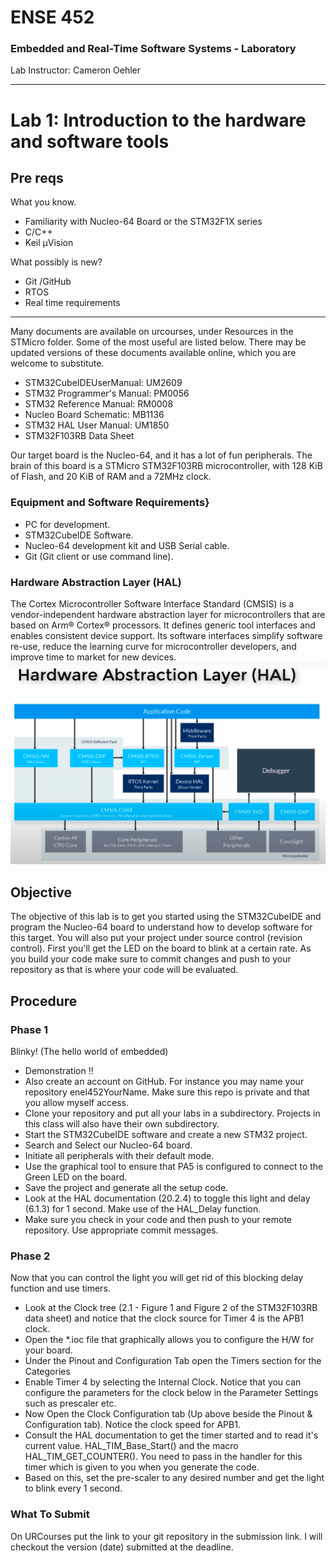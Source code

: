 # ENSE 452
### Embedded and Real-Time Software Systems - Laboratory

Lab Instructor: Cameron Oehler

---

# Lab 1: Introduction to the hardware and software tools

## Pre reqs
What you know.
- Familiarity with Nucleo-64 Board or the STM32F1X series
- C/C++
- Keil µVision

What possibly is new?
- Git /GitHub
- RTOS
- Real time requirements

---


Many documents are available on urcourses, under Resources in the STMicro folder.  Some of the most useful are listed below. There may be updated versions of these documents available online, which you are welcome to substitute.

- STM32CubeIDEUserManual: UM2609
-  STM32 Programmer's Manual: PM0056
-  STM32 Reference Manual: RM0008
-  Nucleo Board Schematic: MB1136
-  STM32 HAL User Manual: UM1850
-  STM32F103RB Data Sheet

Our target board is the Nucleo-64, and it has a lot of fun peripherals. The brain of this board is a STMicro STM32F103RB microcontroller, with 128 KiB of Flash, and 20 KiB of RAM and a 72MHz clock.

### Equipment and Software Requirements}

- PC for development.
- STM32CubeIDE Software.
- Nucleo-64 development kit and USB Serial cable.
- Git (Git client or use command line).


### Hardware Abstraction Layer (HAL)
The Cortex Microcontroller Software Interface Standard (CMSIS) is a vendor-independent hardware abstraction layer for microcontrollers that are based on Arm® Cortex® processors. It defines generic tool interfaces and enables consistent device support. Its software interfaces simplify software re-use, reduce the learning curve for microcontroller developers, and improve time to market for new devices.
![](Hal.png)



## Objective

The objective of this lab is to get you started using the STM32CubeIDE and program the Nucleo-64 board to understand how to develop software for this target. You will also put your project under source control (revision control). First you'll get the LED on the board to blink at a certain rate. As you build your code make sure to commit changes and push to your repository as that is where your code will be evaluated.


## Procedure

### Phase 1
Blinky!  (The hello world of embedded)

- Demonstration !!
- Also create an account on GitHub.  For instance you may name your repository enel452YourName. Make sure this repo is private and that you allow myself access.
- Clone your repository and put all your labs in a subdirectory. Projects in this class will also have their own subdirectory.
- Start the STM32CubeIDE software and create a new STM32 project.
- Search and Select our Nucleo-64 board.
- Initiate all peripherals with their default mode.
- Use the graphical tool to ensure that PA5 is configured to connect to the Green LED on the board.
- Save the project and generate all the setup code.
- Look at the HAL documentation (20.2.4) to toggle this light and delay (6.1.3) for 1 second.  Make use of the HAL_Delay function.
- Make sure you check in your code and then push to your remote repository.  Use appropriate commit messages.

### Phase 2
Now that you can control the light you will get rid of this blocking delay function and use timers.

- Look at the Clock tree (2.1 - Figure 1 and Figure 2 of the STM32F103RB data sheet) and notice that the clock source for Timer 4 is the APB1 clock.
- Open the *.ioc file that graphically allows you to configure the H/W for your board.  
- Under the Pinout and Configuration Tab open the Timers section for the Categories
- Enable Timer 4 by selecting the Internal Clock.  Notice that you can configure the parameters for the clock below in the Parameter Settings such as prescaler etc.
- Now Open the Clock Configuration tab (Up above beside the Pinout & Configuration tab).  Notice the clock speed for APB1.
- Consult the HAL documentation to get the timer started and to read it's current value.  HAL_TIM_Base_Start() and the macro HAL_TIM_GET_COUNTER().  You need to pass in the handler for this timer which is given to you when you generate the code.
- Based on this, set the pre-scaler to any desired number and get the light to blink every 1 second.

### What To Submit
On URCourses put the link to your git repository in the submission link.  I will checkout the version (date) submitted at the
deadline.  